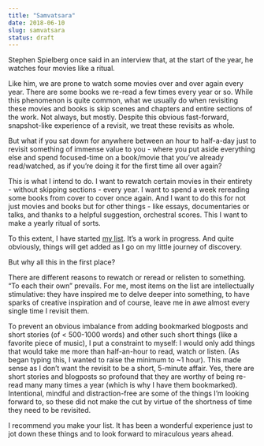 ```yaml
---
title: "Samvatsara"
date: 2018-06-10
slug: samvatsara
status: draft
---
```


Stephen Spielberg once said in an interview that, at the start of the year, he watches four movies like a ritual.

Like him, we are prone to watch some movies over and over again every year. There are some books we re-read a few times every year or so. While this phenomenon is quite common, what we usually do when revisiting these movies and books is skip scenes and chapters and entire sections of the work. Not always, but mostly. Despite this obvious fast-forward, snapshot-like experience of a revisit, we treat these revisits as whole.

But what if you sat down for anywhere between an hour to half-a-day just to revisit something of immense value to you - where you put aside everything else and spend focused-time on a book/movie that you’ve already read/watched, as if you’re doing it for the first time all over again?

This is what I intend to do. I want to rewatch certain movies in their entirety - without skipping sections - every year. I want to spend a week rereading some books from cover to cover once again. And I want to do this for not just movies and books but for other things - like essays, documentaries or talks, and thanks to a helpful suggestion, orchestral scores. This I want to make a yearly ritual of sorts.

To this extent, I have started [my list](http://druchan.com/samvatsara). It’s a work in progress. And quite obviously, things will get added as I go on my little journey of discovery.

But why all this in the first place?

There are different reasons to rewatch or reread or relisten to something. “To each their own” prevails. For me, most items on the list are intellectually stimulative: they have inspired me to delve deeper into something, to have sparks of creative inspiration and of course, leave me in awe almost every single time I revisit them.

To prevent an obvious imbalance from adding bookmarked blogposts and short stories (of < 500-1000 words) and other such short things (like a favorite piece of music), I put a constraint to myself: I would only add things that would take me more than half-an-hour to read, watch or listen. (As began typing this, I wanted to raise the minimum to ~1 hour). This made sense as I don’t want the revisit to be a short, 5-minute affair. Yes, there are short stories and blogposts so profound that they are worthy of being re-read many many times a year (which is why I have them bookmarked). Intentional, mindful and distraction-free are some of the things I’m looking forward to, so these did not make the cut by virtue of the shortness of time they need to be revisited.

I recommend you make your list. It has been a wonderful experience just to jot down these things and to look forward to miraculous years ahead.
